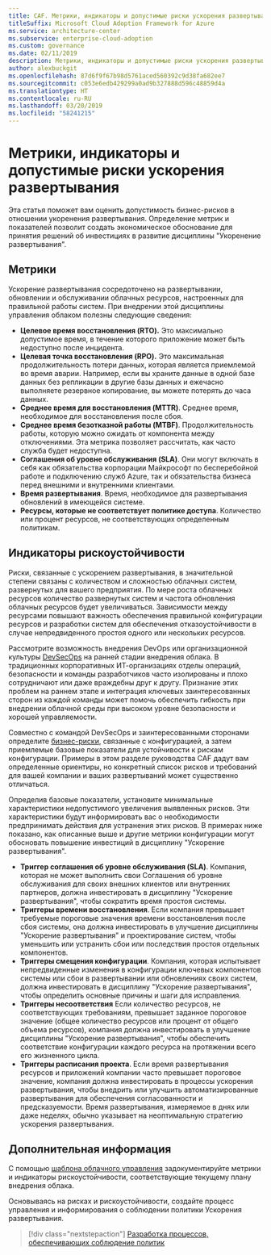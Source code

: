 ```yaml
---
title: CAF. Метрики, индикаторы и допустимые риски ускорения развертывания
titleSuffix: Microsoft Cloud Adoption Framework for Azure
ms.service: architecture-center
ms.subservice: enterprise-cloud-adoption
ms.custom: governance
ms.date: 02/11/2019
description: Метрики, индикаторы и допустимые риски ускорения развертывания
author: alexbuckgit
ms.openlocfilehash: 87d6f9f67b98d5761aced560392c9d38fa682ee7
ms.sourcegitcommit: c053e6edb429299a0ad9b327888d596c48859d4a
ms.translationtype: HT
ms.contentlocale: ru-RU
ms.lasthandoff: 03/20/2019
ms.locfileid: "58241215"
---
```

# <a name="deployment-acceleration-metrics-indicators-and-risk-tolerance"></a>Метрики, индикаторы и допустимые риски ускорения развертывания

Эта статья поможет вам оценить допустимость бизнес-рисков в отношении укоренения развертывания. Определение метрик и показателей позволит создать экономическое обоснование для принятия решений об инвестициях в развитие дисциплины "Укоренение развертывания".

## <a name="metrics"></a>Метрики

Ускорение развертывания сосредоточено на развертывании, обновлении и обслуживании облачных ресурсов, настроенных для правильной работы систем. При внедрении этой дисциплины управления облаком полезны следующие сведения:

- **Целевое время восстановления (RTO).** Это максимально допустимое время, в течение которого приложение может быть недоступно после инцидента.
- **Целевая точка восстановления (RPO).** Это максимальная продолжительность потери данных, которая является приемлемой во время аварии. Например, если вы храните данные в одной базе данных без репликации в другие базы данных и ежечасно выполняете резервное копирование, вы можете потерять до часа данных.
- **Среднее время для восстановления (MTTR)**. Среднее время, необходимое для восстановления после сбоя.
- **Среднее время безотказной работы (MTBF)**. Продолжительность работы, которую можно ожидать от компонента между отключениями. Эта метрика позволяет рассчитать, как часто служба будет недоступна.
- **Соглашения об уровне обслуживания (SLA)**. Они могут включать в себя как обязательства корпорации Майкрософт по бесперебойной работе и подключению служб Azure, так и обязательства бизнеса перед внешними и внутренними клиентами.
- **Время развертывания**. Время, необходимое для развертывания обновлений в имеющейся системе.
- **Ресурсы, которые не соответствует политике доступа**. Количество или процент ресурсов, не соответствующих определенным политикам.

## <a name="risk-tolerance-indicators"></a>Индикаторы рискоустойчивости

Риски, связанные с ускорением развертывания, в значительной степени связаны с количеством и сложностью облачных систем, развернутых для вашего предприятия. По мере роста облачных ресурсов количество развернутых систем и частота обновления облачных ресурсов будет увеличиваться. Зависимости между ресурсами повышают важность обеспечения правильной конфигурации ресурсов и разработки систем для обеспечения отказоустойчивости в случае непредвиденного простоя одного или нескольких ресурсов.

<!-- "en-us" location is required for the URL below. -->

Рассмотрите возможность внедрения DevOps или организационной культуры [DevSecOps](https://www.microsoft.com/en-us/securityengineering/devsecops) на ранней стадии внедрения облака. В традиционных корпоративных ИТ-организациях отделы операций, безопасности и команды разработчиков часто изолированы и плохо сотрудничают или даже враждебны друг к другу. Признание этих проблем на раннем этапе и интеграция ключевых заинтересованных сторон из каждой команды может помочь обеспечить гибкость при внедрении облачной среды при высоком уровне безопасности и хорошей управляемости.

Совместно с командой DevSecOps и заинтересованными сторонами определите [бизнес-риски](business-risks.md), связанные с конфигурацией, а затем приемлемые базовые показатели для устойчивости к рискам конфигурации. Примеры в этом разделе руководства CAF дадут вам определенные ориентиры, но конкретный список рисков и требований для вашей компании и ваших развертываний может существенно отличаться.

Определив базовые показатели, установите минимальные характеристики недопустимого увеличения выявленных рисков. Эти характеристики будут информировать вас о необходимости предпринимать действия для устранения этих рисков. В примерах ниже показано, как описанные выше и другие метрики конфигурации могут обосновать повышение инвестиций в дисциплину "Ускорение развертывания".

- **Триггер соглашения об уровне обслуживания (SLA)**. Компания, которая не может выполнить свои Соглашения об уровне обслуживания для своих внешних клиентов или внутренних партнеров, должна инвестировать в дисциплину "Ускорение развертывания", чтобы сократить время простоя системы.
- **Триггеры времени восстановления**. Если компания превышает требуемые пороговые значения времени восстановления после сбоя системы, она должна инвестировать в улучшение дисциплины "Ускорение развертывания" и проектирование систем, чтобы уменьшить или устранить сбои или последствия простоя отдельных компонентов.
- **Триггеры смещения конфигурации**. Компания, которая испытывает непредвиденные изменения в конфигурации ключевых компонентов системы или сбои в развертывании или обновлениях своих систем, должна инвестировать в дисциплину "Ускорение развертывания", чтобы определить основные причины и шаги для исправления.  
- **Триггеры несоответствия** Если количество ресурсов, не соответствующих требованиям, превышает заданное пороговое значение (общее количество ресурсов или процент от общего объема ресурсов), компания должна инвестировать в улучшение дисциплины "Ускорение развертывания", чтобы обеспечить соответствие конфигурации каждого ресурса на протяжении всего его жизненного цикла.
- **Триггеры расписания проекта**. Если время развертывания ресурсов и приложений компании часто превышает пороговое значение, компания должна инвестировать в процессы ускорения развертывания, чтобы внедрить или улучшить автоматизированные развертывания для обеспечения согласованности и предсказуемости. Время развертывания, измеряемое в днях или даже неделях, обычно указывает на неоптимальную стратегию ускорения развертывания.

## <a name="next-steps"></a>Дополнительная информация

С помощью [шаблона облачного управления](./template.md) задокументируйте метрики и индикаторы рискоустойчивости, соответствующие текущему плану внедрения облака.

Основываясь на рисках и рискоустойчивости, создайте процесс управления и информирования о соблюдении политики Ускорения развертывания.

> [!div class="nextstepaction"]
> [Разработка процессов, обеспечивающих соблюдение политик](compliance-processes.md)
